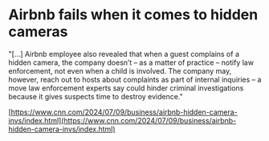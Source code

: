 # Airbnb fails when it comes to hidden cameras

"[...] Airbnb employee also revealed that when a guest complains of a hidden camera, the company doesn’t – as a matter of practice – notify law enforcement, not even when a child is involved. The company may, however, reach out to hosts about complaints as part of internal inquiries – a move law enforcement experts say could hinder criminal investigations because it gives suspects time to destroy evidence."

[https://www.cnn.com/2024/07/09/business/airbnb-hidden-camera-invs/index.html](https://www.cnn.com/2024/07/09/business/airbnb-hidden-camera-invs/index.html)